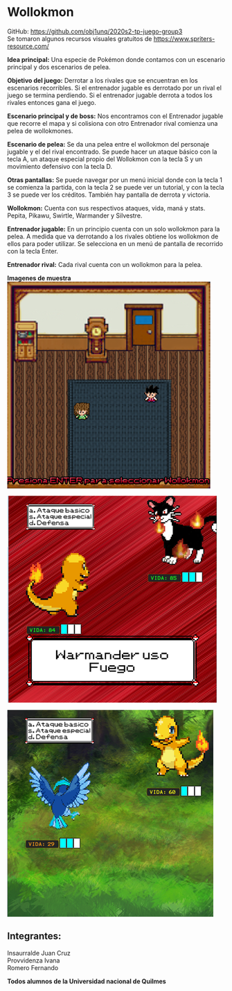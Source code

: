 # Wollokmon

GitHub: https://github.com/obj1unq/2020s2-tp-juego-group3  
Se tomaron algunos recursos visuales gratuitos de https://www.spriters-resource.com/

**Idea principal:**
	Una especie de Pokémon donde contamos con un escenario principal y dos escenarios de pelea.

**Objetivo del juego:**
	Derrotar a  los rivales que se encuentran en los escenarios recorribles. Si el entrenador jugable es derrotado por un rival el juego se termina perdiendo. Si el entrenador jugable derrota a todos los rivales entonces gana el juego.
	
**Escenario principal y de boss:**
	Nos encontramos con el Entrenador jugable que recorre el mapa y si colisiona con otro Entrenador rival comienza una pelea de wollokmones.

**Escenario de pelea:**
	Se da una pelea entre el wollokmon del personaje jugable y el del rival encontrado. 
	Se puede hacer un ataque básico con la tecla A, un ataque especial propio del Wollokmon con la tecla S y un movimiento defensivo con la tecla D.

**Otras pantallas:**
	Se puede navegar por un menú inicial donde con la tecla 1 se comienza la partida, con la tecla 2 se puede ver un tutorial, y con la tecla 3 se puede ver los créditos. También hay pantalla de derrota y victoria.

**Wollokmon:** 
	Cuenta con sus respectivos ataques, vida, maná y stats.
	Pepita, Pikawu, Swirtle, Warmander y Silvestre.

**Entrenador jugable:** 
	En un principio cuenta con un solo wollokmon para la pelea. A medida que va derrotando a los rivales obtiene los wollokmon de ellos para poder utilizar. Se selecciona en un menú de pantalla de recorrido con la tecla Enter.

**Entrenador rival:** 
	Cada rival cuenta con un wollokmon para la pelea.

**Imagenes de muestra**  
![Habitación casa](https://raw.githubusercontent.com/obj1unq/2020s2-tp-juego-group3/master/ImagenesDeMuestra/Imagen1.png)

![Batalla wollokmon](https://raw.githubusercontent.com/obj1unq/2020s2-tp-juego-group3/master/ImagenesDeMuestra/Imagen2.png)

![Batalla wollokmon](https://raw.githubusercontent.com/obj1unq/2020s2-tp-juego-group3/master/ImagenesDeMuestra/Imagen3.png)

## Integrantes:
Insaurralde Juan Cruz  
Provvidenza Ivana  
Romero Fernando  

**Todos alumnos de la Universidad nacional de Quilmes**